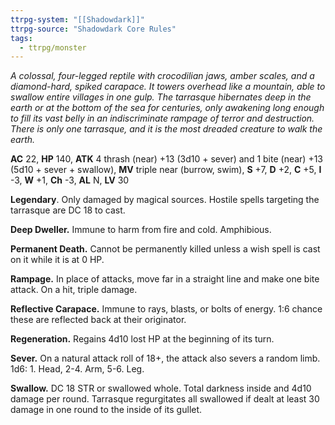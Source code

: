 ```yaml
---
ttrpg-system: "[[Shadowdark]]"
ttrpg-source: "Shadowdark Core Rules"
tags:
  - ttrpg/monster
---
```


_A colossal, four-legged reptile with crocodilian jaws, amber scales, and a diamond-hard, spiked carapace. It towers overhead like a mountain, able to swallow entire villages in one gulp. The tarrasque hibernates deep in the earth or at the bottom of the sea for centuries, only awakening long enough to fill its vast belly in an indiscriminate rampage of terror and destruction. There is only one tarrasque, and it is the most dreaded creature to walk the earth._

**AC** 22, **HP** 140, **ATK** 4 thrash (near) +13 (3d10 + sever) and 1 bite (near) +13 (5d10 + sever + swallow), **MV** triple near (burrow, swim), **S** +7, **D** +2, **C** +5, **I** -3, **W** +1, **Ch** -3, **AL** N, **LV** 30

**Legendary**. Only damaged by magical sources. Hostile spells targeting the tarrasque are DC 18 to cast. 

**Deep Dweller.** Immune to harm from fire and cold. Amphibious. 

**Permanent Death.** Cannot be permanently killed unless a wish spell is cast on it while it is at 0 HP. 

**Rampage.** In place of attacks, move far in a straight line and make one bite attack. On a hit, triple damage. 

**Reflective Carapace.** Immune to rays, blasts, or bolts of energy. 1:6 chance these are reflected back at their originator. 

**Regeneration.** Regains 4d10 lost HP at the beginning of its turn. 

**Sever.** On a natural attack roll of 18+, the attack also severs a random limb. 1d6: 1. Head, 2-4. Arm, 5-6. Leg. 

**Swallow.** DC 18 STR or swallowed whole. Total darkness inside and 4d10 damage per round. Tarrasque regurgitates all swallowed if dealt at least 30 damage in one round to the inside of its gullet.

